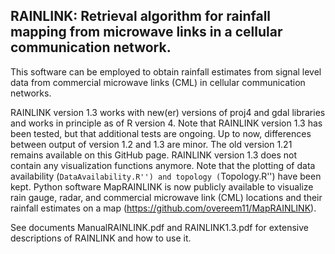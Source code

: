 RAINLINK: Retrieval algorithm for rainfall mapping from microwave links in a cellular communication network.
------

This software can be employed to obtain rainfall estimates from signal level data from commercial microwave links (CML) in cellular communication networks.

RAINLINK version 1.3 works with new(er) versions of proj4 and gdal libraries and works in principle as of R version 4. Note that RAINLINK version 1.3 has been tested, but that additional tests are ongoing. Up to now, differences between output of version 1.2 and 1.3 are minor. The old version 1.21 remains available on this GitHub page. RAINLINK version 1.3 does not contain any visualization functions anymore. Note that the plotting of data availability (``DataAvailability.R'') and topology (``Topology.R'') have been kept. Python software MapRAINLINK is now publicly available to visualize rain gauge, radar, and commercial microwave link (CML) locations and their rainfall estimates on a map (https://github.com/overeem11/MapRAINLINK).

See documents ManualRAINLINK.pdf and RAINLINK1.3.pdf for extensive descriptions of RAINLINK and how to use it.
